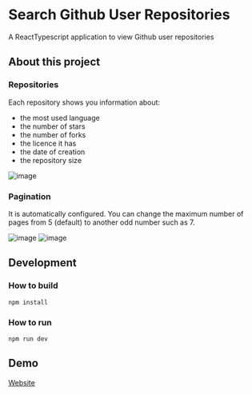 # Search Github User Repositories
A ReactTypescript application to view Github user repositories

## About this project
### Repositories
Each repository shows you information about:
- the most used language
- the number of stars 
- the number of forks
- the licence it has
- the date of creation
- the repository size

![image](https://github.com/Vicen-te/search-github-users-repositories/assets/80171684/77a66c41-05cb-4323-8e34-23c6dd3d1568)

### Pagination
It is automatically configured. You can change the maximum number of pages from 5 (default) to another odd number such as 7.

![image](https://github.com/Vicen-te/search-github-users-repositories/assets/80171684/3dd24f39-b958-416b-a93c-7e1dda05d2bc)
![image](https://github.com/Vicen-te/search-github-users-repositories/assets/80171684/f3366a64-06de-4c07-a885-218ea9b88a47)


## Development
### How to build
``npm install``
### How to run
``npm run dev``

## Demo
[Website](https://vicen-te.github.io/search-github-user-repositories/)